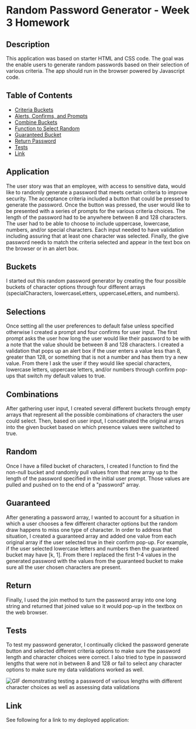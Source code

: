 # Random Password Generator - Week 3 Homework

## Description

This application was based on starter HTML and CSS code. The goal was the enable users to generate random passwords based on their selection of various criteria. The app should run in the browser powered by Javascript code.

## Table of Contents

- [Criteria Buckets](#buckets)
- [Alerts, Confirms, and Prompts](#selections)
- [Combine Buckets](#combinations)
- [Function to Select Random](#random)
- [Guaranteed Bucket](#guaranteed)
- [Return Password](#return)
- [Tests](#tests)
- [Link](#link)

## Application

The user story was that an employee, with access to sensitive data, would like to randomly generate a password that meets certain criteria to improve security. The acceptance criteria included a button that could be pressed to generate the password. Once the button was pressed, the user would like to be presented with a series of prompts for the various criteria choices. The length of the password had to be anywhere between 8 and 128 characters. The user had to be able to choose to include uppercase, lowercase, numbers, and/or special characters. Each input needed to have validation including assuring that at least one character was selected. Finally, the give password needs to match the criteria selected and appear in the text box on the browser or in an alert box. 

## Buckets

I started out this random password generator by creating the four possible buckets of character options through four different arrays (specialCharacters, lowercaseLetters, uppercaseLetters, and numbers).

## Selections
 
Once setting all the user preferences to default false unless specified otherwise I created a prompt and four confirms for user input. The first prompt asks the user how long the user would like their password to be with a note that the value should be between 8 and 128 characters. I created a validation that pops up an alert box if the user enters a value less than 8, greater than 128, or something that is not a number and has them try a new value. From there I ask the user if they would like special characters, lowercase letters, uppercase letters, and/or numbers through confirm pop-ups that switch my default values to true. 

## Combinations

After gathering user input, I created several different buckets through empty arrays that represent all the possible combinations of characters the user could select. Then, based on user input, I concatinated the original arrays into the given bucket based on which presence values were switched to true.

## Random

Once I have a filled bucket of characters, I created I function to find the non-null bucket and randomly pull values from that new array up to the length of the password specified in the initial user prompt. Those values are pulled and pushed on to the end of a "password" array.

## Guaranteed

After generating a password array, I wanted to account for a situation in which a user chooses a few different character options but the random draw happens to miss one type of character. In order to address that situation, I created a guaranteed array and added one value from each original array if the user selected true in their confirm pop-up. For example, if the user selected lowercase letters and numbers then the guaranteed bucket may have [k, 1]. From there I replaced the first 1-4 values in the generated password with the values from the guaranteed bucket to make sure all the user chosen characters are present.

## Return

Finally, I used the join method to turn the password array into one long string and returned that joined value so it would pop-up in the textbox on the web browser. 

## Tests

To test my password generator, I continually clicked the password generate button and selected different criteria options to make sure the password length and character choices were correct. I also tried to type in password lengths that were not in between 8 and 128 or fail to select any character options to make sure my data validations worked as well. 

![GIF demonstrating testing a password of various lengths with different character choices as well as assessing data validations](./Develop/assets/images/password_tester.gif)


## Link

See following for a link to my deployed application: 
